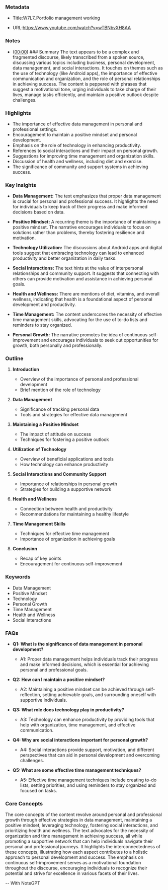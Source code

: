 ### Metadata

- Title:W7L7_Portfolio management working

- URL:<https://www.youtube.com/watch?v=wTBNbvXH8AA>

### Notes

- ([00:00](https://www.youtube.com/watch?v=wTBNbvXH8AA&t=0s)) ### Summary
The text appears to be a complex and fragmented discourse, likely transcribed from a spoken source, discussing various topics including business, personal development, data management, and social interactions. It touches on themes such as the use of technology (like Android apps), the importance of effective communication and organization, and the role of personal relationships in achieving success. The content is peppered with phrases that suggest a motivational tone, urging individuals to take charge of their lives, manage tasks efficiently, and maintain a positive outlook despite challenges.

### Highlights

- The importance of effective data management in personal and professional settings.
- Encouragement to maintain a positive mindset and personal development.
- Emphasis on the role of technology in enhancing productivity.
- References to social interactions and their impact on personal growth.
- Suggestions for improving time management and organization skills.
- Discussion of health and wellness, including diet and exercise.
- The significance of community and support systems in achieving success.

### Key Insights

- **Data Management:** The text emphasizes that proper data management is crucial for personal and professional success. It highlights the need for individuals to keep track of their progress and make informed decisions based on data.
  
- **Positive Mindset:** A recurring theme is the importance of maintaining a positive mindset. The narrative encourages individuals to focus on solutions rather than problems, thereby fostering resilience and motivation.

- **Technology Utilization:** The discussions about Android apps and digital tools suggest that embracing technology can lead to enhanced productivity and better organization in daily tasks.

- **Social Interactions:** The text hints at the value of interpersonal relationships and community support. It suggests that connecting with others can provide motivation and assistance in achieving personal goals.

- **Health and Wellness:** There are mentions of diet, vitamins, and overall wellness, indicating that health is a foundational aspect of personal development and productivity.

- **Time Management:** The content underscores the necessity of effective time management skills, advocating for the use of to-do lists and reminders to stay organized.

- **Personal Growth:** The narrative promotes the idea of continuous self-improvement and encourages individuals to seek out opportunities for growth, both personally and professionally.

### Outline

1. **Introduction**
   - Overview of the importance of personal and professional development
   - Brief mention of the role of technology

2. **Data Management**
   - Significance of tracking personal data
   - Tools and strategies for effective data management

3. **Maintaining a Positive Mindset**
   - The impact of attitude on success
   - Techniques for fostering a positive outlook

4. **Utilization of Technology**
   - Overview of beneficial applications and tools
   - How technology can enhance productivity

5. **Social Interactions and Community Support**
   - Importance of relationships in personal growth
   - Strategies for building a supportive network

6. **Health and Wellness**
   - Connection between health and productivity
   - Recommendations for maintaining a healthy lifestyle

7. **Time Management Skills**
   - Techniques for effective time management
   - Importance of organization in achieving goals

8. **Conclusion**
   - Recap of key points
   - Encouragement for continuous self-improvement

### Keywords

- Data Management
- Positive Mindset
- Technology
- Personal Growth
- Time Management
- Health and Wellness
- Social Interactions

### FAQs

- **Q1: What is the significance of data management in personal development?**
  - A1: Proper data management helps individuals track their progress and make informed decisions, which is essential for achieving personal and professional goals.

- **Q2: How can I maintain a positive mindset?**
  - A2: Maintaining a positive mindset can be achieved through self-reflection, setting achievable goals, and surrounding oneself with supportive individuals.

- **Q3: What role does technology play in productivity?**
  - A3: Technology can enhance productivity by providing tools that help with organization, time management, and effective communication.

- **Q4: Why are social interactions important for personal growth?**
  - A4: Social interactions provide support, motivation, and different perspectives that can aid in personal development and overcoming challenges.

- **Q5: What are some effective time management techniques?**
  - A5: Effective time management techniques include creating to-do lists, setting priorities, and using reminders to stay organized and focused on tasks.

### Core Concepts

The core concepts of the content revolve around personal and professional growth through effective strategies in data management, maintaining a positive mindset, leveraging technology, fostering social interactions, and prioritizing health and wellness. The text advocates for the necessity of organization and time management in achieving success, all while promoting a supportive network that can help individuals navigate their personal and professional journeys. It highlights the interconnectedness of these concepts, illustrating how each aspect contributes to a holistic approach to personal development and success. The emphasis on continuous self-improvement serves as a motivational foundation throughout the discourse, encouraging individuals to recognize their potential and strive for excellence in various facets of their lives.

-- With NoteGPT

